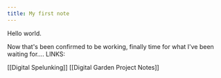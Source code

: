 ```yaml
---
title: My first note
---
```

Hello world. 

Now that's been confirmed to be working, finally time for what I've been waiting for.... LINKS:

[[Digital Spelunking]]
[[Digital Garden Project Notes]]

